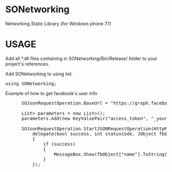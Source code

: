 SONetworking
============

Networking Static Library  (for Windows phone 7.1)

USAGE
=====

Add all *.dll files containing in SONetworking/Bin/Release/ folder to your project's references.

Add SONetworking to using list.

<pre>
using SONetworking;
</pre>

Example of how to get facebook's user info
<pre>
      SOJsonRequestOperation.BaseUrl = "https://graph.facebook.com/";

      List<KeyValuePair<string,string>> parameters = new List<KeyValuePair<string, string>>();
      parameters.Add(new KeyValuePair<string, string>("access_token", "_your_fb_access_token_"));

      SOJsonRequestOperation.StartJSONRequestOperation(HttpMethod.Get, "me",parameters,
          delegate(bool success, int statusCode, JObject fbObject)
          {
              if (success)
              {
                  MessageBox.Show(fbObject["name"].ToString());
              }
          });
</pre>
